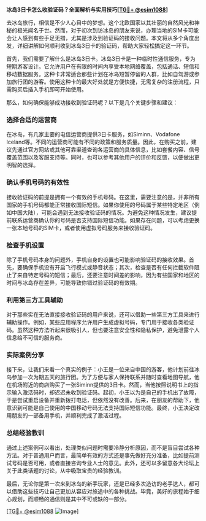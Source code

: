 **冰岛3日卡怎么收验证码？全面解析与实用技巧[[TG💪+ @esim1088](https://t.me/s/esim1088)]**

去冰岛旅行，相信是不少人心目中的梦想。这个北欧国家以其壮丽的自然风光和神秘的极光闻名于世。然而，对于初次到访冰岛的朋友来说，办理当地的SIM卡可能会让人感到有些手足无措，尤其是涉及到验证码的接收问题。本文将从多个角度出发，详细讲解如何顺利收到冰岛3日卡的验证码，帮助大家轻松搞定这一环节。

首先，我们需要了解什么是冰岛3日卡。冰岛3日卡是一种临时性通信服务，专为短期游客设计。它允许用户在有限的时间内享受本地网络覆盖，包括通话、短信和移动数据服务。这种卡非常适合那些计划在冰岛短暂停留的人群，比如自驾游或参加旅行团的游客。使用这种卡的最大好处就是方便快捷，无需复杂的注册流程，只需购买后插入手机即可开始使用。

那么，如何确保能够成功接收到验证码呢？以下是几个关键步骤和建议：

### **选择合适的运营商**
在冰岛，有几家主要的电信运营商提供3日卡服务，如Siminn、Vodafone Iceland等。不同的运营商可能有不同的政策和服务质量。因此，在购买之前，建议先通过官方网站或其他可靠渠道查询各运营商的具体信息，比如套餐内容、信号覆盖范围以及客服支持等。同时，也可以参考其他用户的评价和反馈，以便做出更明智的选择。

### **确认手机号码的有效性**
接收验证码的前提是拥有一个有效的手机号码。在这里，需要注意的是，并非所有国家的手机号码都能正常接收国际短信。如果你使用的号码属于某些特定地区（例如中国大陆），可能会遇到无法接收验证码的情况。为避免这种情况发生，建议提前联系运营商确认你的号码是否支持国际短信功能。如果存在问题，可以考虑更换一张本地号码的SIM卡，或者使用虚拟号码服务来接收验证码。

### **检查手机设置**
除了手机号码本身的问题外，手机自身的设置也可能影响验证码的接收效果。首先，要确保手机没有开启飞行模式或静音状态；其次，检查是否有任何拦截软件阻止了来自特定号码的短信；最后，还要注意时间差的影响，因为有些国家和地区的时间与冰岛存在差异，可能导致你错过验证码的有效期。

### **利用第三方工具辅助**
对于那些实在无法直接接收验证码的用户来说，还可以借助一些第三方工具来进行辅助操作。例如，某些应用程序允许用户生成虚拟号码，专门用于接收各类验证码。虽然这种方法听起来很吸引人，但也要注意安全性和隐私保护，避免泄露个人信息给不可信的服务商。

### **实际案例分享**
接下来，让我们来看一个真实的例子：小王是一位来自中国的游客，他计划前往冰岛参加一次为期五天的旅行团。为了方便与家人保持联系并随时查看地图导航，他在机场附近的商店购买了一张Siminn提供的3日卡。然而，当他按照说明书上的指示输入激活码时，却迟迟未收到验证码。起初，小王以为是自己的手机出了故障，于是尝试重启设备并重新拨打电话，但依然没有改善。后来，在朋友的帮助下，他意识到可能是自己使用的中国移动号码无法支持国际短信功能。最终，小王决定改用朋友的一部备用手机，并顺利完成了激活过程。

### **总结经验教训**
通过上述案例可以看出，处理类似问题时需要冷静分析原因，而不是盲目尝试各种方法。对于普通用户而言，最简单有效的方式还是事先做好充分准备，比如提前测试号码是否可用，或者直接咨询专业人士的意见。此外，还可以多留意各大论坛上关于此类话题的讨论，从中吸取宝贵的经验教训。

最后，无论你是第一次来到冰岛的新手玩家，还是已经多次造访的老手达人，都可以借助这些技巧让自己更加从容应对旅途中的各种挑战。毕竟，美好的旅程始于细心规划，而顺畅的通信则是其中不可或缺的一部分。

[[TG💪+ @esim1088](https://t.me/s/esim1088) ![Image](https://i.postimg.cc/4NQfJmqS/Snipaste-2025-05-13-00-14-12.png)]